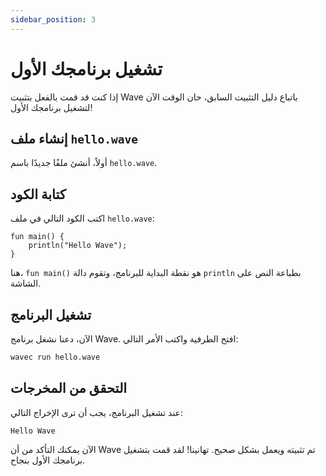 ```yaml
---
sidebar_position: 3
---
```


# تشغيل برنامجك الأول
إذا كنت قد قمت بالفعل بتثبيت Wave باتباع دليل التثبيت السابق، حان الوقت الآن لتشغيل برنامجك الأول!

## إنشاء ملف `hello.wave`
أولاً، أنشئ ملفًا جديدًا باسم `hello.wave`.

## كتابة الكود
اكتب الكود التالي في ملف `hello.wave`:

```wave
fun main() {
    println("Hello Wave");
}
```

هنا، `fun main()` هو نقطة البداية للبرنامج، وتقوم دالة `println` بطباعة النص على الشاشة.

## تشغيل البرنامج
الآن، دعنا نشغل برنامج Wave. افتح الطرفية واكتب الأمر التالي:

```bash
wavec run hello.wave
```

## التحقق من المخرجات
عند تشغيل البرنامج، يجب أن ترى الإخراج التالي:

```
Hello Wave
```

الآن يمكنك التأكد من أن Wave تم تثبيته ويعمل بشكل صحيح. تهانينا! لقد قمت بتشغيل برنامجك الأول بنجاح.
